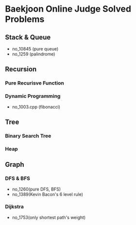 # Baekjoon Online Judge Solved Problems


## Stack & Queue
- no_10845 (pure queue)
- no_1259 (palindrome)


## Recursion
### Pure Recurisve Function

### Dynamic Programming
- no_1003.cpp (fibonacci)


## Tree
### Binary Search Tree

### Heap


## Graph
### DFS & BFS
- no_1260(pure DFS, BFS)
- no_1389(Kevin Bacon's 6 level rule)

### Dijkstra
- no_1753(only shortest path's weight)
